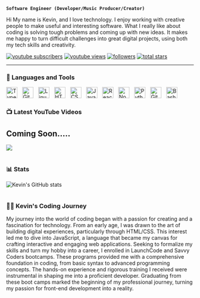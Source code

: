 **`Software Engineer (Developer/Music Producer/Creator)`**

Hi My name is Kevin, and I love technology. I enjoy working with creative people to make useful and interesting software. What I really like about coding is solving tough problems and coming up with new ideas. It makes me happy to turn difficult challenges into great digital projects, using both my tech skills and creativity.

   <p align="left">
      <a href="http://www.youtube.com/@TechManKev?sub_confirmation=1">
         <img alt="youtube subscribers" title="Subscribe to my YouTube channel" src="https://custom-icon-badges.demolab.com/youtube/channel/subscribers/UCZ0UEoP6GaBObpxo2Hb1DLg?color=%23E05D44&label=SUBSCRIBE&logo=video&logoColor=white&style=for-the-badge&labelColor=CE4630"/></a> 
      <a href="http://www.youtube.com/@TechManKev">
         <img alt="youtube views" title="YouTube views" src="https://custom-icon-badges.demolab.com/youtube/channel/views/UCZ0UEoP6GaBObpxo2Hb1DLg?color=%23E1AD0E&logo=eye&logoColor=white&style=for-the-badge&labelColor=C79600"/></a> 
      <a href="https://github.com/ktown5422?tab=followers">
         <img alt="followers" title="Follow me on Github" src="https://custom-icon-badges.demolab.com/github/followers/ktown5422?color=236ad3&labelColor=1155ba&style=for-the-badge&logo=person-add&label=Follow&logoColor=white"/></a>
      <a href="https://github.com/ktown5422?tab=repositories&sort=stargazers">
         <img alt="total stars" title="Total stars on GitHub" src="https://custom-icon-badges.demolab.com/github/stars/ktown5422?color=55960c&style=for-the-badge&labelColor=488207&logo=star"/></a>
   </p>

---

### 🧰 Languages and Tools

<img align="left" alt="TypeScript" width="30px" style="padding-right:10px;" src="https://cdn.jsdelivr.net/gh/devicons/devicon/icons/typescript/typescript-plain.svg" />
<img align="left" alt="Git" width="30px" style="padding-right:10px;" src="https://cdn.jsdelivr.net/gh/devicons/devicon/icons/git/git-original.svg" />
<img align="left" alt="Linux" width="30px" style="padding-right:10px;" src="https://cdn.jsdelivr.net/gh/devicons/devicon/icons/linux/linux-original.svg" />
<img align="left" alt="HTML" width="30px" style="padding-right:10px;" src="https://cdn.jsdelivr.net/gh/devicons/devicon/icons/html5/html5-plain.svg" />
<img align="left" alt="CSS" width="30px" style="padding-right:10px;" src="https://cdn.jsdelivr.net/gh/devicons/devicon/icons/css3/css3-plain.svg" />
<img align="left" alt="JavaScript" width="30px" style="padding-right:10px;" src="https://cdn.jsdelivr.net/gh/devicons/devicon/icons/javascript/javascript-plain.svg" />
<img align="left" alt="React" width="30px" style="padding-right:10px;" src="https://cdn.jsdelivr.net/gh/devicons/devicon/icons/react/react-original.svg" />
<img align="left" alt="NodeJS" width="30px" style="padding-right:10px;" src="https://cdn.jsdelivr.net/gh/devicons/devicon/icons/nodejs/nodejs-original.svg" />
<img align="left" alt="Python" width="30px" style="padding-right:10px;" src="https://cdn.jsdelivr.net/gh/devicons/devicon/icons/python/python-plain.svg" />
<img align="left" alt="GitHub" width="30px" style="padding-right:10px;" src="https://cdn.jsdelivr.net/gh/devicons/devicon/icons/github/github-original.svg" />
<img align="left" alt="Bash" width="30px" style="padding-right:10px;" src="https://cdn.jsdelivr.net/gh/devicons/devicon/icons/bash/bash-original.svg" />
<br />

#

### 📺 Latest YouTube Videos

<!-- BEGIN YOUTUBE-CARDS -->
## Coming Soon.....
<!-- END YOUTUBE-CARDS -->

[<img src="https://custom-icon-badges.demolab.com/badge/-Subscribe%20For%20More-red?style=for-the-badge&logo=video&logoColor=white"/>](http://www.youtube.com/@TechManKev?sub_confirmation=1)

#

### 📊 Stats

![Kevin's GitHub stats](https://github-readme-stats.vercel.app/api?username=ktown5422&show_icons=true&theme=gruvbox)

<!-- ![GitHub Streak](https://streak-stats.demolab.com?user=ktown5422&theme=gruvbox&border_radius=4.5) -->

#


 <summary><h3>👨‍💻 Kevin's Coding Journey</h3></summary>
 My journey into the world of coding began with a passion for creating and a fascination for technology. From an early age, I was drawn to the art of building digital experiences, particularly through HTML/CSS. This interest led me to dive into JavaScript, a language that became my canvas for crafting interactive and engaging web applications. Seeking to formalize my skills and turn my hobby into a career, I enrolled in LaunchCode and Savvy Coders bootcamps. These programs provided me with a comprehensive foundation in coding, from basic syntax to advanced programming concepts. The hands-on experience and rigorous training I received were instrumental in shaping me into a proficient developer. Graduating from these boot camps marked the beginning of my professional journey, turning my passion for front-end development into a reality.

[website]: https://www.kevintownson.io/
[youtube]: http://www.youtube.com/@TechManKev

